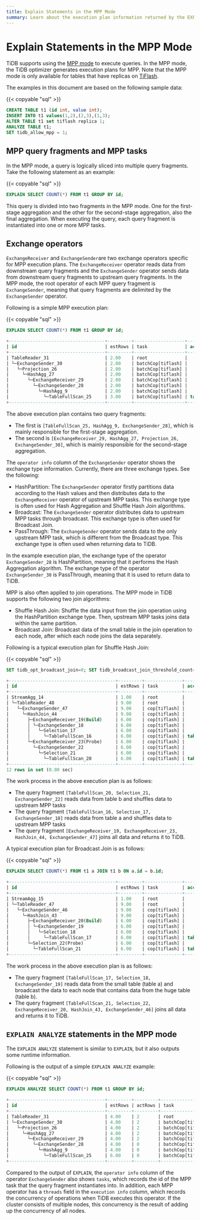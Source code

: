```yaml
---
title: Explain Statements in the MPP Mode
summary: Learn about the execution plan information returned by the EXPLAIN statement in TiDB.
---
```


# Explain Statements in the MPP Mode

TiDB supports using the [MPP mode](/tiflash/use-tiflash.md#use-the-mpp-mode) to execute queries. In the MPP mode, the TiDB optimizer generates execution plans for MPP. Note that the MPP mode is only available for tables that have replicas on [TiFlash](/tiflash/tiflash-overview.md).

The examples in this document are based on the following sample data:

{{< copyable "sql" >}}

```sql
CREATE TABLE t1 (id int, value int);
INSERT INTO t1 values(1,2),(2,3),(1,3);
ALTER TABLE t1 set tiflash replica 1;
ANALYZE TABLE t1;
SET tidb_allow_mpp = 1;
```

## MPP query fragments and MPP tasks

In the MPP mode, a query is logically sliced into multiple query fragments. Take the following statement as an example:

{{< copyable "sql" >}}

```sql
EXPLAIN SELECT COUNT(*) FROM t1 GROUP BY id;
```

This query is divided into two fragments in the MPP mode. One for the first-stage aggregation and the other for the second-stage aggregation, also the final aggregation. When executing the query, each query fragment is instantiated into one or more MPP tasks.

## Exchange operators

`ExchangeReceiver` and `ExchangeSender`are two exchange operators specific for MPP execution plans. The `ExchangeReceiver` operator reads data from downstream query fragments and the `ExchangeSender` operator sends data from downstream query fragments to upstream query fragments. In the MPP mode, the root operator of each MPP query fragment is `ExchangeSender`, meaning that query fragments are delimited by the `ExchangeSender` operator.

Following is a simple MPP execution plan:

{{< copyable "sql" >}}

```sql
EXPLAIN SELECT COUNT(*) FROM t1 GROUP BY id;
```

```sql
+------------------------------------+---------+-------------------+---------------+----------------------------------------------------+
| id                                 | estRows | task              | access object | operator info                                      |
+------------------------------------+---------+-------------------+---------------+----------------------------------------------------+
| TableReader_31                     | 2.00    | root              |               | data:ExchangeSender_30                             |
| └─ExchangeSender_30                | 2.00    | batchCop[tiflash] |               | ExchangeType: PassThrough                          |
|   └─Projection_26                  | 2.00    | batchCop[tiflash] |               | Column#4                                           |
|     └─HashAgg_27                   | 2.00    | batchCop[tiflash] |               | group by:test.t1.id, funcs:sum(Column#7)->Column#4 |
|       └─ExchangeReceiver_29        | 2.00    | batchCop[tiflash] |               |                                                    |
|         └─ExchangeSender_28        | 2.00    | batchCop[tiflash] |               | ExchangeType: HashPartition, Hash Cols: test.t1.id |
|           └─HashAgg_9              | 2.00    | batchCop[tiflash] |               | group by:test.t1.id, funcs:count(1)->Column#7      |
|             └─TableFullScan_25     | 3.00    | batchCop[tiflash] | table:t1      | keep order:false                                   |
+------------------------------------+---------+-------------------+---------------+----------------------------------------------------+
```

The above execution plan contains two query fragments:

* The first is `[TableFullScan_25, HashAgg_9, ExchangeSender_28]`, which is mainly responsible for the first-stage aggregation.
* The second is `[ExchangeReceiver_29, HashAgg_27, Projection_26, ExchangeSender_30]`, which is mainly responsible for the second-stage aggregation.

The `operator info` column of the `ExchangeSender` operator shows the exchange type information. Currently, there are three exchange types. See the following:

* HashPartition: The `ExchangeSender` operator firstly partitions data according to the Hash values and then distributes data to the `ExchangeReceiver` operator of upstream MPP tasks. This exchange type is often used for Hash Aggregation and Shuffle Hash Join algorithms.
* Broadcast: The `ExchangeSender` operator distributes data to upstream MPP tasks through broadcast. This exchange type is often used for Broadcast Join.
* PassThrough: The `ExchangeSender` operator sends data to the only upstream MPP task, which is different from the Broadcast type. This exchange type is often used when returning data to TiDB.

In the example execution plan, the exchange type of the operator `ExchangeSender_28` is HashPartition, meaning that it performs the Hash Aggregation algorithm. The exchange type of the operator `ExchangeSender_30` is PassThrough, meaning that it is used to return data to TiDB.

MPP is also often applied to join operations. The MPP mode in TiDB supports the following two join algorithms:

* Shuffle Hash Join: Shuffle the data input from the join operation using the HashPartition exchange type. Then, upstream MPP tasks joins data within the same partition.
* Broadcast Join: Broadcast data of the small table in the join operation to each node, after which each node joins the data separately.

Following is a typical execution plan for Shuffle Hash Join:

{{< copyable "sql" >}}

```sql
SET tidb_opt_broadcast_join=0; SET tidb_broadcast_join_threshold_count=0; SET tidb_broadcast_join_threshold_size=0; EXPLAIN SELECT COUNT(*) FROM t1 a JOIN t1 b ON a.id = b.id;
```

```sql
+----------------------------------------+---------+--------------+---------------+----------------------------------------------------+
| id                                     | estRows | task         | access object | operator info                                      |
+----------------------------------------+---------+--------------+---------------+----------------------------------------------------+
| StreamAgg_14                           | 1.00    | root         |               | funcs:count(1)->Column#7                           |
| └─TableReader_48                       | 9.00    | root         |               | data:ExchangeSender_47                             |
|   └─ExchangeSender_47                  | 9.00    | cop[tiflash] |               | ExchangeType: PassThrough                          |
|     └─HashJoin_44                      | 9.00    | cop[tiflash] |               | inner join, equal:[eq(test.t1.id, test.t1.id)]     |
|       ├─ExchangeReceiver_19(Build)     | 6.00    | cop[tiflash] |               |                                                    |
|       │ └─ExchangeSender_18            | 6.00    | cop[tiflash] |               | ExchangeType: HashPartition, Hash Cols: test.t1.id |
|       │   └─Selection_17               | 6.00    | cop[tiflash] |               | not(isnull(test.t1.id))                            |
|       │     └─TableFullScan_16         | 6.00    | cop[tiflash] | table:a       | keep order:false                                   |
|       └─ExchangeReceiver_23(Probe)     | 6.00    | cop[tiflash] |               |                                                    |
|         └─ExchangeSender_22            | 6.00    | cop[tiflash] |               | ExchangeType: HashPartition, Hash Cols: test.t1.id |
|           └─Selection_21               | 6.00    | cop[tiflash] |               | not(isnull(test.t1.id))                            |
|             └─TableFullScan_20         | 6.00    | cop[tiflash] | table:b       | keep order:false                                   |
+----------------------------------------+---------+--------------+---------------+----------------------------------------------------+
12 rows in set (0.00 sec)
```

The work process in the above execution plan is as follows:

* The query fragment `[TableFullScan_20, Selection_21, ExchangeSender_22]` reads data from table b and shuffles data to upstream MPP tasks
* The query fragment `[TableFullScan_16, Selection_17, ExchangeSender_18]` reads data from table a and shuffles data to upstream MPP tasks
* The query fragment `[ExchangeReceiver_19, ExchangeReceiver_23, HashJoin_44, ExchangeSender_47]` joins all data and returns it to TiDB.

A typical execution plan for Broadcast Join is as follows:

{{< copyable "sql" >}}

```sql
EXPLAIN SELECT COUNT(*) FROM t1 a JOIN t1 b ON a.id = b.id;
```

```sql
+----------------------------------------+---------+--------------+---------------+------------------------------------------------+
| id                                     | estRows | task         | access object | operator info                                  |
+----------------------------------------+---------+--------------+---------------+------------------------------------------------+
| StreamAgg_15                           | 1.00    | root         |               | funcs:count(1)->Column#7                       |
| └─TableReader_47                       | 9.00    | root         |               | data:ExchangeSender_46                         |
|   └─ExchangeSender_46                  | 9.00    | cop[tiflash] |               | ExchangeType: PassThrough                      |
|     └─HashJoin_43                      | 9.00    | cop[tiflash] |               | inner join, equal:[eq(test.t1.id, test.t1.id)] |
|       ├─ExchangeReceiver_20(Build)     | 6.00    | cop[tiflash] |               |                                                |
|       │ └─ExchangeSender_19            | 6.00    | cop[tiflash] |               | ExchangeType: Broadcast                        |
|       │   └─Selection_18               | 6.00    | cop[tiflash] |               | not(isnull(test.t1.id))                        |
|       │     └─TableFullScan_17         | 6.00    | cop[tiflash] | table:a       | keep order:false                               |
|       └─Selection_22(Probe)            | 6.00    | cop[tiflash] |               | not(isnull(test.t1.id))                        |
|         └─TableFullScan_21             | 6.00    | cop[tiflash] | table:b       | keep order:false                               |
+----------------------------------------+---------+--------------+---------------+------------------------------------------------+
```

The work process in the above execution plan is as follows:

* The query fragment `[TableFullScan_17, Selection_18, ExchangeSender_19]` reads data from the small table (table a) and broadcast the data to each node that contains data from the huge table (table b).
* The query fragment `[TableFullScan_21, Selection_22, ExchangeReceiver_20, HashJoin_43, ExchangeSender_46]` joins all data and returns it to TiDB.

## `EXPLAIN ANALYZE` statements in the MPP mode

The `EXPLAIN ANALYZE` statement is similar to `EXPLAIN`, but it also outputs some runtime information.

Following is the output of a simple `EXPLAIN ANALYZE` example:

{{< copyable "sql" >}}

```sql
EXPLAIN ANALYZE SELECT COUNT(*) FROM t1 GROUP BY id;
```

```sql
+------------------------------------+---------+---------+-------------------+---------------+---------------------------------------------------------------------------------------------+----------------------------------------------------------------+--------+------+
| id                                 | estRows | actRows | task              | access object | execution info                                                                              | operator info                                                  | memory | disk |
+------------------------------------+---------+---------+-------------------+---------------+---------------------------------------------------------------------------------------------+----------------------------------------------------------------+--------+------+
| TableReader_31                     | 4.00    | 2       | root              |               | time:44.5ms, loops:2, cop_task: {num: 1, max: 0s, proc_keys: 0, copr_cache_hit_ratio: 0.00} | data:ExchangeSender_30                                         | N/A    | N/A  |
| └─ExchangeSender_30                | 4.00    | 2       | batchCop[tiflash] |               | tiflash_task:{time:16.5ms, loops:1, threads:1}                                              | ExchangeType: PassThrough, tasks: [2, 3, 4]                    | N/A    | N/A  |
|   └─Projection_26                  | 4.00    | 2       | batchCop[tiflash] |               | tiflash_task:{time:16.5ms, loops:1, threads:1}                                              | Column#4                                                       | N/A    | N/A  |
|     └─HashAgg_27                   | 4.00    | 2       | batchCop[tiflash] |               | tiflash_task:{time:16.5ms, loops:1, threads:1}                                              | group by:test.t1.id, funcs:sum(Column#7)->Column#4             | N/A    | N/A  |
|       └─ExchangeReceiver_29        | 4.00    | 2       | batchCop[tiflash] |               | tiflash_task:{time:14.5ms, loops:1, threads:20}                                             |                                                                | N/A    | N/A  |
|         └─ExchangeSender_28        | 4.00    | 0       | batchCop[tiflash] |               | tiflash_task:{time:9.49ms, loops:0, threads:0}                                              | ExchangeType: HashPartition, Hash Cols: test.t1.id, tasks: [1] | N/A    | N/A  |
|           └─HashAgg_9              | 4.00    | 0       | batchCop[tiflash] |               | tiflash_task:{time:9.49ms, loops:0, threads:0}                                              | group by:test.t1.id, funcs:count(1)->Column#7                  | N/A    | N/A  |
|             └─TableFullScan_25     | 6.00    | 0       | batchCop[tiflash] | table:t1      | tiflash_task:{time:9.49ms, loops:0, threads:0}                                              | keep order:false                                               | N/A    | N/A  |
+------------------------------------+---------+---------+-------------------+---------------+---------------------------------------------------------------------------------------------+----------------------------------------------------------------+--------+------+
```

Compared to the output of `EXPLAIN`, the `operator info` column of the operator `ExchangeSender` also shows `tasks`, which records the id of the MPP task that the query fragment instantiates into. In addition, each MPP operator has a `threads` field in the `execution info` column, which records the concurrency of operations when TiDB executes this operator. If the cluster consists of multiple nodes, this concurrency is the result of adding up the concurrency of all nodes.